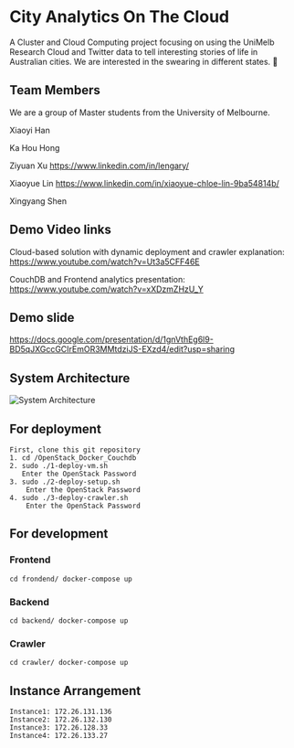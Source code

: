 # City Analytics On The Cloud
A Cluster and Cloud Computing project focusing on using the UniMelb Research Cloud and Twitter data to tell interesting stories of life in Australian cities.
We are interested in the swearing in different states. 🙊

## Team Members
We are a group of Master students from the University of Melbourne.

Xiaoyi Han

Ka Hou Hong 

Ziyuan Xu https://www.linkedin.com/in/lengary/

Xiaoyue Lin https://www.linkedin.com/in/xiaoyue-chloe-lin-9ba54814b/

Xingyang Shen


## Demo Video links
Cloud-based solution with dynamic deployment and crawler explanation:  
https://www.youtube.com/watch?v=Ut3a5CFF46E

CouchDB and Frontend analytics presentation:  
https://www.youtube.com/watch?v=xXDzmZHzU_Y

## Demo slide
https://docs.google.com/presentation/d/1gnVthEg6l9-BD5qJXGccGCIrEmOR3MMtdziJS-EXzd4/edit?usp=sharing

## System Architecture
![System Architecture](https://tva1.sinaimg.cn/large/008i3skNgy1gqvir3eoamj31720u0dtf.jpg)

## For deployment
    First, clone this git repository
    1. cd /OpenStack_Docker_Couchdb  
    2. sudo ./1-deploy-vm.sh  
       Enter the OpenStack Password  
    3. sudo ./2-deploy-setup.sh  
        Enter the OpenStack Password  
    4. sudo ./3-deploy-crawler.sh  
        Enter the OpenStack Password  

## For development
  ### Frontend
    cd frondend/ docker-compose up

  ### Backend
    cd backend/ docker-compose up

  ### Crawler
    cd crawler/ docker-compose up
## Instance Arrangement
    Instance1: 172.26.131.136
    Instance2: 172.26.132.130
    Instance3: 172.26.128.33
    Instance4: 172.26.133.27

